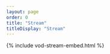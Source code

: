 ```yaml
---
layout: page
order: 0
title: "Stream"
titleDisplay: "Stream"
---
```


{% include vod-stream-embed.html %}
